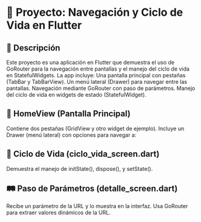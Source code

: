# 📌 Proyecto: Navegación y Ciclo de Vida en Flutter

## 📖 Descripción
Este proyecto es una aplicación en Flutter que demuestra el uso de GoRouter para la navegación entre pantallas y el manejo del ciclo de vida en StatefulWidgets. La app incluye:
Una pantalla principal con pestañas (TabBar y TabBarView).
Un menú lateral (Drawer) para navegar entre las pantallas.
Navegación mediante GoRouter con paso de parámetros.
Manejo del ciclo de vida en widgets de estado (StatefulWidget).

## 📌 HomeView (Pantalla Principal)
Contiene dos pestañas (GridView y otro widget de ejemplo).
Incluye un Drawer (menú lateral) con opciones para navegar a:

## 🔄 Ciclo de Vida (ciclo_vida_screen.dart)
Demuestra el manejo de initState(), dispose(), y setState().

## 🛤 Paso de Parámetros (detalle_screen.dart)
Recibe un parámetro de la URL y lo muestra en la interfaz.
Usa GoRouter para extraer valores dinámicos de la URL.



